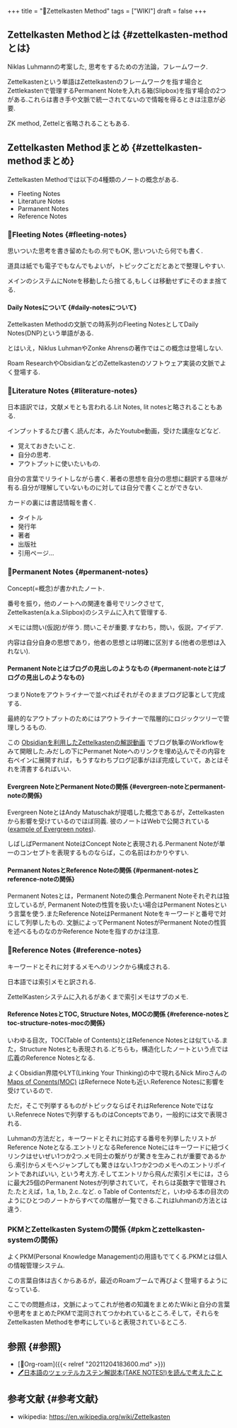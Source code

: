 +++
title = "📝Zettelkasten Method"
tags = ["WIKI"]
draft = false
+++

## Zettelkasten Methodとは {#zettelkasten-methodとは}

Niklas Luhmannの考案した, 思考をするための方法論，フレームワーク.

Zettelkastenという単語はZettelkastenのフレームワークを指す場合とZettlekastenで管理するPermanent Noteを入れる箱(Slipbox)を指す場合の2つがある.これらは書き手や文脈で統一されてないので情報を得るときは注意が必要.

ZK method, Zettelと省略されることもある.


## Zettelkasten Methodまとめ {#zettelkasten-methodまとめ}

Zettelkasten Methodでは以下の4種類のノートの概念がある.

-   Fleeting Notes
-   Literature Notes
-   Parmanent Notes
-   Reference Notes


### 📝Fleeting Notes {#fleeting-notes}

思いついた思考を書き留めたもの.何でもOK, 思いついたら何でも書く.

道具は紙でも電子でもなんでもよいが，トピックごとだとあとで整理しやすい.

メインのシステムにNoteを移動したら捨てる,もしくは移動せずにそのまま捨てる.


#### Daily Notesについて {#daily-notesについて}

Zettelkasten Methodの文脈での時系列のFleeting NotesとしてDaily Notes(DNP)という単語がある.

とはいえ，Niklus LuhmanやZonke Ahrensの著作ではこの概念は登場しない.

Roam ResearchやObsidianなどのZettelkastenのソフトウェア実装の文脈でよく登場する.


### 📝Literature Notes {#literature-notes}

日本語訳では，文献メモとも言われる.Lit Notes, lit notesと略されることもある.

インプットするたび書く.読んだ本，みたYoutube動画，受けた講座などなど.

-   覚えておきたいこと.
-   自分の思考.
-   アウトプットに使いたいもの.

自分の言葉でリライトしながら書く. 著者の思想を自分の思想に翻訳する意味が有る.自分が理解していないものに対しては自分で書くことができない.

カードの裏には書誌情報を書く.

-   タイトル
-   発行年
-   著者
-   出版社
-   引用ページ...


### 📝Permanent Notes {#permanent-notes}

Concept(=概念)が書かれたノート.

番号を振り，他のノートへの関連を番号でリンクさせて, Zettelkasten(a.k.a.Slipbox)のシステムに入れて管理する.

メモには問い(仮説)が伴う. 問いこそが重要.すなわち，問い，仮説，アイデア.

内容は自分自身の思想であり，他者の思想とは明確に区別する(他者の思想は入れない).


#### Permanent Noteとはブログの見出しのようなもの {#permanent-noteとはブログの見出しのようなもの}

つまりNoteをアウトライナーで並べればそれがそのままブログ記事として完成する.

最終的なアウトプットのためにはアウトライナーで階層的にロジックツリーで管理しうるもの.

この [Obsidianを利用したZettelkastenの解説動画](https://www.youtube.com/watch?v=ziE6UExsOrs) でブログ執筆のWorkflowをみて開眼した.みだしの下にPermanet Noteへのリンクを埋め込んでその内容を右ペインに展開すれば，もうすなわちブログ記事がほぼ完成していて，あとはそれを清書するればいい.


#### Evergreen NoteとPermanent Noteの関係 {#evergreen-noteとpermanent-noteの関係}

Evergreen NoteとはAndy Matuschakが提唱した概念であるが，Zettelkastenから影響を受けているのでほぼ同義.
彼のノートはWebで公開されている([example of Evergreen notes](https://notes.andymatuschak.org/About_these_notes)).

しばしばPermanent NoteはConcept Noteと表現される.Permanent Noteが単一のコンセプトを表現するものならば，この名前はわかりやすい.


#### Permanent NotesとReference Noteの関係 {#permanent-notesとreference-noteの関係}

Permanent Notesとは，Permanent Noteの集合.Permanent Noteそれぞれは独立しているが, Permanent Noteの性質を扱いたい場合はPermanent Notesという言葉を使う.またReference NoteはPermanent Noteをキーワードと番号で対にして列挙したもの. 文脈によってPermanent NotesがPermanent Noteの性質を述べるものなのかReference Noteを指すのかは注意.


### 📝Reference Notes {#reference-notes}

キーワードとそれに対するメモへのリンクから構成される.

日本語では索引メモと訳される.

ZettelKastenシステムに入れるがあくまで索引メモはサブのメモ.


#### Reference NotesとTOC, Structure Notes, MOCの関係 {#reference-notesとtoc-structure-notes-mocの関係}

いわゆる目次，TOC(Table of Contents)とはRefenence Notesとは似ている.また，Structure Notesとも表現される.どちらも，構造化したノートという点では広義のReference Notesとなる.

よくObsidian界隈やLYT(Linking Your Thinking)の中で現れるNick Miroさんの [Maps of Conents(MOC)](https://notes.linkingyourthinking.com/%2BHome) はRefernece Noteも近い.Reference Notesに影響を受けているので.

ただ，そこで列挙するものがトピックならばそれはReference Noteではない.Refenrece Notesで列挙するものはConceptsであり，一般的には文で表現される.

Luhmanの方法だと，キーワードとそれに対応する番号を列挙したリストがReference Noteとなる.エントリとなるReference Noteにはキーワードに紐づくリンクはせいぜい1つか2つ.メモ同士の繋がりが驚きを生みこれが重要であるから.索引からメモへジャンプしても驚きはない.1つか2つのメモへのエントリポイントであればいい, という考え方.そしてエントリから飛んだ索引メモには，さらに最大25個のPermanent Notesが列挙されていて，それらは英数字で管理された.たとえば，1.a, 1.b, 2.c..など.
o
Table of Contentsだと，いわゆる本の目次のようにひとつのノートからすべての階層が一覧できる.これはluhmanの方法とは違う.


### PKMとZettelkasten Systemの関係 {#pkmとzettelkasten-systemの関係}

よくPKM(Personal Knowledge Management)の用語もでてくる.PKMとは個人の情報管理システム.

この言葉自体は古くからあるが，最近のRoamブームで再びよく登場するようになっている.

ここでの問題点は，文脈によってこれが他者の知識をまとめたWikiと自分の言葉や思考をまとめたPKMで混同されてつかわれているところ.そして，それらをZettelkasten Methodを参考にしていると表現されているところ.


## 参照 {#参照}

-   [📝Org-roam]({{< relref "20211204183600.md" >}})
-   [🖊日本語のツェッテルカステン解説本(TAKE NOTES!)を読んで考えたこと](https://futurismo.biz/how-to-take-smart-note-book-review/)


## 参考文献 {#参考文献}

-   wikipedia: <https://en.wikipedia.org/wiki/Zettelkasten>
